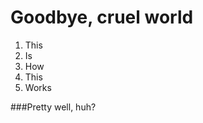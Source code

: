 <!---
title:Goodbye, cruel world
-->

Goodbye, cruel world
======

1. This
2. Is
3. How
4. This
5. Works

###Pretty well, huh?